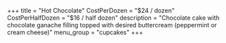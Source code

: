 +++
title = "Hot Chocolate"
CostPerDozen = "$24 / dozen"
CostPerHalfDozen = "$16 / half dozen"
description = "Chocolate cake with chocolate ganache filling topped with desired buttercream (peppermint or cream cheese)"
menu_group = "cupcakes"
+++
